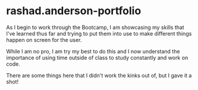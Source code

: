 # rashad.anderson-portfolio

As I begin to work through the Bootcamp, I am showcasing my skills that I've learned thus far and trying to put them into use to make different things happen on screen for the user. 

While I am no pro, I am try my best to do this and I now understand the importance of using time outside of class to study constantly and work on code. 

There are some things here that I didn't work the kinks out of, but I gave it a shot! 

